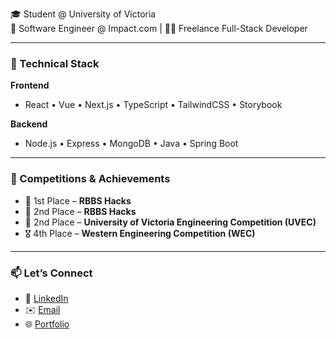 🎓 Student @ University of Victoria  
💼 Software Engineer @ Impact.com | 🧑‍💻 Freelance Full-Stack Developer  

---

### 🚀 Technical Stack

**Frontend**
- React • Vue • Next.js • TypeScript • TailwindCSS • Storybook

**Backend**
- Node.js • Express • MongoDB • Java • Spring Boot
---

### 🏅 Competitions & Achievements

- 🥇 1st Place – **RBBS Hacks**
- 🥈 2nd Place – **RBBS Hacks**
- 🥈 2nd Place – **University of Victoria Engineering Competition (UVEC)**
- 🎖️ 4th Place – **Western Engineering Competition (WEC)** 

---

### 📫 Let’s Connect

- 💼 [LinkedIn](https://linkedin.com/in/abdullahbinazeem)  
- ✉️ [Email](mailto:abdullahbinazeem06@gmail.com)  
- 🌐 [Portfolio](https://abdullahazeem.netlify.app)
